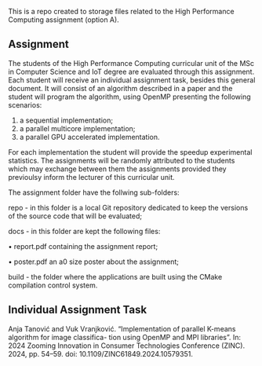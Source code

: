 This is a repo created to storage files related to the High Performance Computing assignment (option A).

## Assignment

The students of the High Performance Computing curricular unit of the MSc in Computer Science and IoT degree are evaluated through this assignment.
Each student will receive an individual assignment task, besides this general document. It will consist of an algorithm described in a paper and the student will program the algorithm, using OpenMP presenting the following scenarios:
1. a sequential implementation;
2. a parallel multicore implementation;
3. a parallel GPU accelerated implementation.
   
For each implementation the student will provide the speedup experimental statistics. The assignments will be randomly attributed to the students which may exchange between them the assignments provided they previoulsy inform the lecturer of this curricular unit.

The assignment folder have the follwing sub-folders:

repo - in this folder is a local Git repository dedicated to keep the versions of the source code that will be evaluated;

docs - in this folder are kept the following files:

• report.pdf containing the assignment report;

• poster.pdf an a0 size poster about the assignment;

build - the folder where the applications are built using the CMake compilation control system.

## Individual Assignment Task
Anja Tanović and Vuk Vranjković. “Implementation of parallel K-means algorithm for image classifica- tion using OpenMP and MPI libraries”. In: 2024 Zooming Innovation in Consumer Technologies Conference (ZINC). 2024, pp. 54–59. doi: 10.1109/ZINC61849.2024.10579351.
